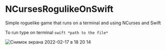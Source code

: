 # NCursesRogulikeOnSwift
Simple roguelike game that runs on a terminal and using NCurses and Swift

To run type on terminal `swift *path to the file*`

![Снимок экрана 2022-02-17 в 18 20 14](https://user-images.githubusercontent.com/20771591/158815247-18fa312d-5e0f-43ee-a03c-2be123332022.png)
